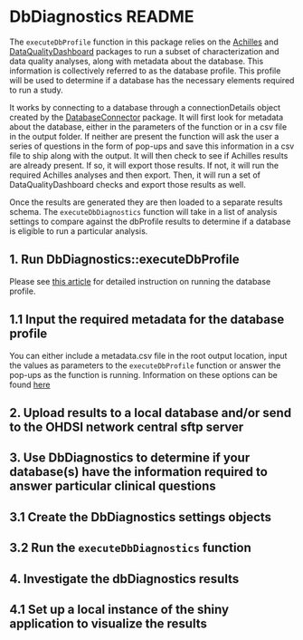 # DbDiagnostics README

The `executeDbProfile` function in this package relies on the [Achilles](https://github.com/ohdsi/Achilles) and [DataQualityDashboard](https://github.com/ohdsi/DataQualityDashboard) packages to run a subset of characterization and data quality analyses, along with metadata about the database. This information is collectively referred to as the database profile. This profile will be used to determine if a database has the necessary elements required to run a study. 

It works by connecting to a database through a connectionDetails object created by the [DatabaseConnector](http://ohdsi.github.io/DatabaseConnector/articles/Connecting.html) package. It will first look for metadata about the database, either in the parameters of the function or in a csv file in the output folder. If neither are present the function will ask the user a series of questions in the form of pop-ups and save this information in a csv file to ship along with the output. It will then check to see if Achilles results are already present. If so, it will export those results. If not, it will run the required Achilles analyses and then export. Then, it will run a set of DataQualityDashboard checks and export those results as well.

Once the results are generated they are then loaded to a separate results schema. The `executeDbDiagnostics` function will take in a list of analysis settings to compare against the dbProfile results to determine if a database is eligible to run a particular analysis.

## 1. Run DbDiagnostics::executeDbProfile

Please see [this article](https://ohdsi.github.io/DbDiagnostics/articles/RunAndUploadDbProfile.html) for detailed instruction on running the database profile.

## 1.1 Input the required metadata for the database profile

You can either include a metadata.csv file in the root output location, input the values as parameters to the `executeDbProfile` function or answer the pop-ups as the function is running. Information on these options can be found [here](https://ohdsi.github.io/DbDiagnostics/articles/Metadata.html)

## 2. Upload results to a local database and/or send to the OHDSI network central sftp server

## 3. Use DbDiagnostics to determine if your database(s) have the information required to answer particular clinical questions

## 3.1 Create the DbDiagnostics settings objects

## 3.2 Run the `executeDbDiagnostics` function

## 4. Investigate the dbDiagnostics results

## 4.1 Set up a local instance of the shiny application to visualize the results
